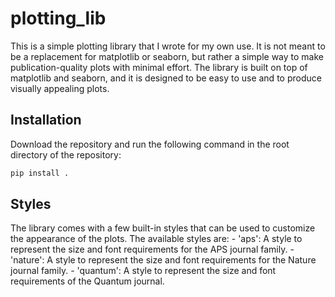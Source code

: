 # plotting_lib

This is a simple plotting library that I wrote for my own use. It is not meant to be a replacement for matplotlib or seaborn, but rather a simple way to make publication-quality plots with minimal effort. The library is built on top of matplotlib and seaborn, and it is designed to be easy to use and to produce visually appealing plots.


## Installation
Download the repository and run the following command in the root directory of the repository:

```bash
pip install .
```

## Styles
The library comes with a few built-in styles that can be used to customize the appearance of the plots. The available styles are:
    - 'aps': A style to represent the size and font requirements for the APS journal family.
    - 'nature': A style to represent the size and font requirements for the Nature journal family.
    - 'quantum': A style to represent the size and font requirements of the Quantum journal.